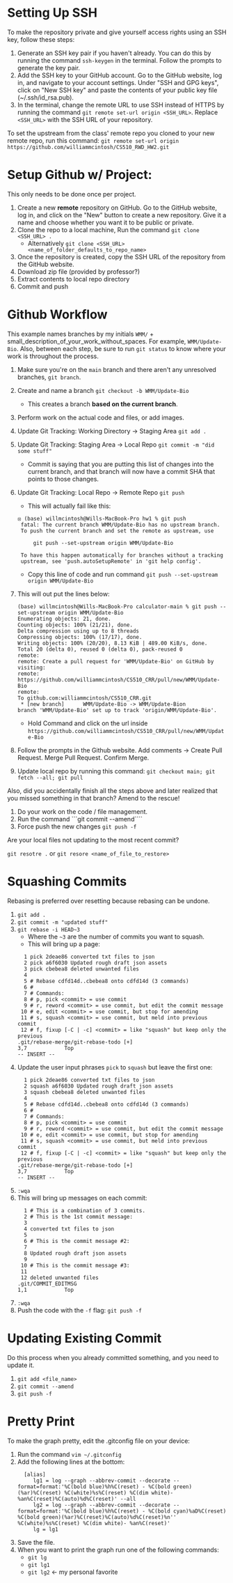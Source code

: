 
# Setting Up SSH

To make the repository private and give yourself access rights using an SSH key, follow these steps:

1. Generate an SSH key pair if you haven't already. You can do this by running the command `ssh-keygen` in the terminal. Follow the prompts to generate the key pair.
2. Add the SSH key to your GitHub account. Go to the GitHub website, log in, and navigate to your account settings. Under "SSH and GPG keys", click on "New SSH key" and paste the contents of your public key file (~/.ssh/id_rsa.pub).
3. In the terminal, change the remote URL to use SSH instead of HTTPS by running the command `git remote set-url origin <SSH_URL>`. Replace `<SSH_URL>` with the SSH URL of your repository.

To set the upstream from the class' remote repo you cloned to your new remote repo, run this command:
`git remote set-url origin https://github.com/williammcintosh/CS510_RWD_HW2.git`


# Setup Github w/ Project:

This only needs to be done once per project.

1. Create a new **remote** repository on GitHub. Go to the GitHub website, log in, and click on the "New" button to create a new repository. Give it a name and choose whether you want it to be public or private.
1. Clone the repo to a local machine, Run the command `git clone <SSH_URL> .`
    * Alternatively `git clone <SSH_URL> <name_of_folder_defaults_to_repo_name>`
1. Once the repository is created, copy the SSH URL of the repository from the GitHub website.
1. Download zip file (provided by professor?)
1. Extract contents to local repo directory
1. Commit and push


# Github Workflow

This example names branches by my initials `WMM/` + small_description_of_your_work_without_spaces. For example, `WMM/Update-Bio`. Also, between each step, be sure to run `git status` to know where your work is throughout the process.

1. Make sure you're on the `main` branch and there aren't any unresolved branches, `git branch`.
2. Create and name a branch `git checkout -b WMM/Update-Bio`
   * This creates a branch **based on the current branch**.
3. Perform work on the actual code and files, or add images.
4. Update Git Tracking: Working Directory $\rightarrow$ Staging Area
   ```git add .```
6. Update Git Tracking: Staging Area $\rightarrow$ Local Repo
   ```git commit -m "did some stuff"```
   * Commit is saying that you are putting this list of changes into the current branch, and that branch will now have a commit SHA that points to those changes.
7. Update Git Tracking: Local Repo $\rightarrow$ Remote Repo
   ```git push```

   * This will actually fail like this:
   ```
   ⦻ (base) willmcintosh@Wills-MacBook-Pro hw1 % git push 
    fatal: The current branch WMM/Update-Bio has no upstream branch.
    To push the current branch and set the remote as upstream, use
    
        git push --set-upstream origin WMM/Update-Bio
    
    To have this happen automatically for branches without a tracking
    upstream, see 'push.autoSetupRemote' in 'git help config'.
   ```
   * Copy this line of code and run command
   ```git push --set-upstream origin WMM/Update-Bio```
8. This will out put the lines below:
   ```
   (base) willmcintosh@Wills-MacBook-Pro calculator-main % git push --set-upstream origin WMM/Update-Bio
   Enumerating objects: 21, done.
   Counting objects: 100% (21/21), done.
   Delta compression using up to 8 threads
   Compressing objects: 100% (17/17), done.
   Writing objects: 100% (20/20), 8.13 KiB | 489.00 KiB/s, done.
   Total 20 (delta 0), reused 0 (delta 0), pack-reused 0
   remote: 
   remote: Create a pull request for 'WMM/Update-Bio' on GitHub by visiting:
   remote:      https://github.com/williammcintosh/CS510_CRR/pull/new/WMM/Update-Bio
   remote: 
   To github.com:williammcintosh/CS510_CRR.git
    * [new branch]      WMM/Update-Bio -> WMM/Update-Bion
   branch 'WMM/Update-Bio' set up to track 'origin/WMM/Update-Bio'.
   ```
   * Hold Command and click on the url inside `https://github.com/williammcintosh/CS510_CRR/pull/new/WMM/Update-Bio`
9. Follow the prompts in the Github website. Add comments -> Create Pull Request. Merge Pull Request. Confirm Merge.
10. Update local repo by running this command:
   ```git checkout main; git fetch --all; git pull```

Also, did you accidentally finish all the steps above and later realized that you missed something in that branch? Amend to the rescue!

1. Do your work on the code / file management.
2. Run the command
   ```git commit --amend````
4. Force push the new changes
   ```git push -f```

Are your local files not updating to the most recent commit?

```git resotre .```
or
```git resore <name_of_file_to_restore>```

# Squashing Commits

Rebasing is preferred over resetting because rebasing can be undone.

1. `git add .`
2. `git commit -m "updated stuff"`
3. `git rebase -i HEAD~3`
   * Where the `~3` are the number of commits you want to squash.
   * This will bring up a page:
   ```git
     1 pick 2deae86 converted txt files to json
     2 pick a6f6030 Updated rough draft json assets
     3 pick cbebea8 deleted unwanted files                                                                                     
     4 
     5 # Rebase cdfd14d..cbebea8 onto cdfd14d (3 commands)
     6 #
     7 # Commands:
     8 # p, pick <commit> = use commit
     9 # r, reword <commit> = use commit, but edit the commit message
    10 # e, edit <commit> = use commit, but stop for amending
    11 # s, squash <commit> = use commit, but meld into previous commit
    12 # f, fixup [-C | -c] <commit> = like "squash" but keep only the previous
   .git/rebase-merge/git-rebase-todo [+]                                                                       3,7            Top
   -- INSERT --
   ```
4. Update the user input phrases `pick` to `squash` but leave the first one:
   ```git
     1 pick 2deae86 converted txt files to json
     2 squash a6f6030 Updated rough draft json assets
     3 squash cbebea8 deleted unwanted files                                                                                     
     4 
     5 # Rebase cdfd14d..cbebea8 onto cdfd14d (3 commands)
     6 #
     7 # Commands:
     8 # p, pick <commit> = use commit
     9 # r, reword <commit> = use commit, but edit the commit message
    10 # e, edit <commit> = use commit, but stop for amending
    11 # s, squash <commit> = use commit, but meld into previous commit
    12 # f, fixup [-C | -c] <commit> = like "squash" but keep only the previous
   .git/rebase-merge/git-rebase-todo [+]                                                                       3,7            Top
   -- INSERT --
   ```
5. `:wqa`
6. This will bring up messages on each commit:
   ```
     1 # This is a combination of 3 commits.                                                                                     
     2 # This is the 1st commit message:
     3 
     4 converted txt files to json
     5 
     6 # This is the commit message #2:
     7 
     8 Updated rough draft json assets
     9 
    10 # This is the commit message #3:
    11 
    12 deleted unwanted files
   .git/COMMIT_EDITMSG                                                                                         1,1            Top
   ```
7. `:wqa`
8. Push the code with the `-f` flag:
   ```git push -f```

# Updating Existing Commit

Do this process when you already committed something, and you need to update it.

1. `git add <file_name>`
2. `git commit --amend`
3. `git push -f`

# Pretty Print

To make the graph pretty, edit the .gitconfig file on your device:

1. Run the command
   ```vim ~/.gitconfig```
3. Add the following lines at the bottom:
   ```
     [alias]
        lg1 = log --graph --abbrev-commit --decorate --format=format:'%C(bold blue)%h%C(reset) - %C(bold green)(%ar)%C(reset) %C(white)%s%C(reset) %C(dim white)- %an%C(reset)%C(auto)%d%C(reset)' --all
        lg2 = log --graph --abbrev-commit --decorate --format=format:'%C(bold blue)%h%C(reset) - %C(bold cyan)%aD%C(reset) %C(bold green)(%ar)%C(reset)%C(auto)%d%C(reset)%n''          %C(white)%s%C(reset) %C(dim white)- %an%C(reset)'
        lg = lg1
    ```
4. Save the file.
5. When you want to print the graph run one of the following commands:
    * ```git lg```
    * ```git lg1```
    * ```git lg2``` $\leftarrow$ my personal favorite
  
